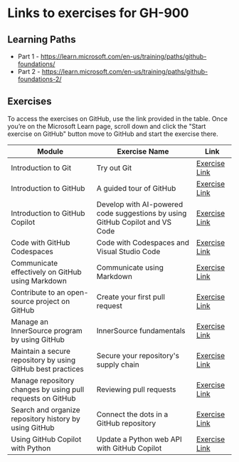 # Links to exercises for GH-900

## Learning Paths

- Part 1 - https://learn.microsoft.com/en-us/training/paths/github-foundations/
- Part 2 - https://learn.microsoft.com/en-us/training/paths/github-foundations-2/

## Exercises

To access the exercises on GitHub, use the link provided in the table. Once you’re on the Microsoft Learn page, scroll down and click the "Start exercise on GitHub" button move to GitHub and start the exercise there.

| Module                                                      | Exercise Name                                                                | Link                                                                                                                                                                                                            |
| ----------------------------------------------------------- | ---------------------------------------------------------------------------- | --------------------------------------------------------------------------------------------------------------------------------------------------------------------------------------------------------------- |
| Introduction to Git                                         | Try out Git                                                                  | [Exercise Link](https://learn.microsoft.com/en-us/training/modules/intro-to-git/2-exercise-configure-git/?ns-enrollment-type=learningpath&ns-enrollment-id=learn.github-foundations)                            |
| Introduction to GitHub                                      | A guided tour of GitHub                                                      | [Exercise Link](https://learn.microsoft.com/en-us/training/modules/introduction-to-github/6-guided-tour-of-github/?ns-enrollment-type=learningpath&ns-enrollment-id=learn.github-foundations)                   |
| Introduction to GitHub Copilot                              | Develop with AI-powered code suggestions by using GitHub Copilot and VS Code | [Exercise Link](https://learn.microsoft.com/en-us/training/modules/introduction-to-github-copilot/5-exercise/?ns-enrollment-type=learningpath&ns-enrollment-id=learn.github-foundations)                        |
| Code with GitHub Codespaces                                 | Code with Codespaces and Visual Studio Code                                  | [Exercise Link](https://learn.microsoft.com/en-us/training/modules/code-with-github-codespaces/5-exercise-code-with-codespaces/?ns-enrollment-type=learningpath&ns-enrollment-id=learn.github-foundations)      |
| Communicate effectively on GitHub using Markdown            | Communicate using Markdown                                                   | [Exercise Link](https://learn.microsoft.com/en-us/training/modules/communicate-using-markdown/3-communicating-using-markdown/?ns-enrollment-type=learningpath&ns-enrollment-id=learn.github-foundations)        |
| Contribute to an open-source project on GitHub              | Create your first pull request                                               | [Exercise Link](https://learn.microsoft.com/en-us/training/modules/contribute-open-source/4-exercise-create-pr/?ns-enrollment-type=learningpath&ns-enrollment-id=learn.github-foundations)                      |
| Manage an InnerSource program by using GitHub               | InnerSource fundamentals                                                     | [Exercise Link](https://learn.microsoft.com/en-us/training/modules/manage-innersource-program-github/3-innersource-fundamentals/?ns-enrollment-type=learningpath&ns-enrollment-id=learn.github-foundations)     |
| Maintain a secure repository by using GitHub best practices | Secure your repository's supply chain                                        | [Exercise Link](https://learn.microsoft.com/en-us/training/modules/maintain-secure-repository-github/3-security-strategy-essentials/?ns-enrollment-type=learningpath&ns-enrollment-id=learn.github-foundations) |
| Manage repository changes by using pull requests on GitHub  | Reviewing pull requests                                                      | [Exercise Link](https://learn.microsoft.com/en-us/training/modules/manage-changes-pull-requests-github/3-review-pull-requests/?ns-enrollment-type=learningpath&ns-enrollment-id=learn.github-foundations)       |
| Search and organize repository history by using GitHub      | Connect the dots in a GitHub repository                                      | [Exercise Link](https://learn.microsoft.com/en-us/training/modules/search-organize-repository-history-github/3-connect-dots/?ns-enrollment-type=learningpath&ns-enrollment-id=learn.github-foundations)         |
| Using GitHub Copilot with Python                            | Update a Python web API with GitHub Copilot                                  | [Exercise Link](https://learn.microsoft.com/en-us/training/modules/introduction-copilot-python/5-exercise-python-web-api/?ns-enrollment-type=learningpath&ns-enrollment-id=learn.github-foundations)            |
